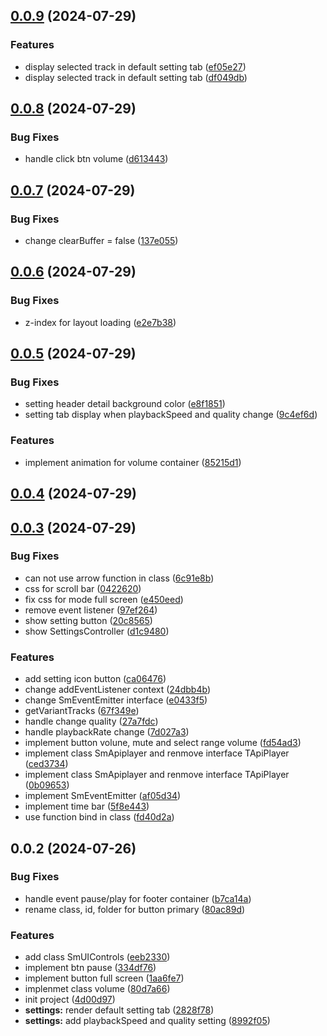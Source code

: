

## [0.0.9](https://github.com/sigmadrm/sigma-ui-controls/compare/v0.0.7...v0.0.9) (2024-07-29)


### Features

* display selected track in default setting tab ([ef05e27](https://github.com/sigmadrm/sigma-ui-controls/commit/ef05e27680a999b681db96bb5a3d60e5239c1b09))
* display selected track in default setting tab ([df049db](https://github.com/sigmadrm/sigma-ui-controls/commit/df049dbf8faa2252d538b71423bd8196637836b4))

## [0.0.8](https://github.com/sigmadrm/sigma-ui-controls/compare/v0.0.7...v0.0.8) (2024-07-29)


### Bug Fixes

* handle click btn volume ([d613443](https://github.com/sigmadrm/sigma-ui-controls/commit/d6134436e7371f825344a228eb5514356cb9a1e3))

## [0.0.7](https://github.com/sigmadrm/sigma-ui-controls/compare/v0.0.6...v0.0.7) (2024-07-29)


### Bug Fixes

* change clearBuffer = false ([137e055](https://github.com/sigmadrm/sigma-ui-controls/commit/137e05534e54d9b413dd3d0652a74f8084888312))

## [0.0.6](https://github.com/sigmadrm/sigma-ui-controls/compare/v0.0.5...v0.0.6) (2024-07-29)


### Bug Fixes

* z-index for layout loading ([e2e7b38](https://github.com/sigmadrm/sigma-ui-controls/commit/e2e7b3895671320690a52427977a54ac9ce44045))

## [0.0.5](https://github.com/sigmadrm/sigma-ui-controls/compare/v0.0.4...v0.0.5) (2024-07-29)


### Bug Fixes

* setting header detail background color ([e8f1851](https://github.com/sigmadrm/sigma-ui-controls/commit/e8f18511ab0ae1d4c38ab0dd3f50e52890a5f1e9))
* setting tab display when playbackSpeed and quality change ([9c4ef6d](https://github.com/sigmadrm/sigma-ui-controls/commit/9c4ef6d57111216e5f8062ba22cfd4237489c130))


### Features

* implement animation for volume container ([85215d1](https://github.com/sigmadrm/sigma-ui-controls/commit/85215d16a775f2ae16a86cc5576eac3cff7a1faa))

## [0.0.4](https://github.com/sigmadrm/sigma-ui-controls/compare/v0.0.3...v0.0.4) (2024-07-29)

## [0.0.3](https://github.com/sigmadrm/sigma-ui-controls/compare/v0.0.2...v0.0.3) (2024-07-29)


### Bug Fixes

* can not use arrow function in class ([6c91e8b](https://github.com/sigmadrm/sigma-ui-controls/commit/6c91e8b2ee19a80812ac2d4ddcaa47424d64e44f))
* css for scroll bar ([0422620](https://github.com/sigmadrm/sigma-ui-controls/commit/0422620defca6678b315b481a8ac52c5832d574b))
* fix css for mode full screen ([e450eed](https://github.com/sigmadrm/sigma-ui-controls/commit/e450eede0a000f34eb0e998962885a04ab50cbdc))
* remove event listener ([97ef264](https://github.com/sigmadrm/sigma-ui-controls/commit/97ef26413900634a3cce77275b2688f8c1e4eafa))
* show setting button ([20c8565](https://github.com/sigmadrm/sigma-ui-controls/commit/20c85657ad7f59f996cac3bab599b530635abd7f))
* show SettingsController ([d1c9480](https://github.com/sigmadrm/sigma-ui-controls/commit/d1c9480d6022e858eb7ef66fd2491f2b925b843e))


### Features

* add setting icon button ([ca06476](https://github.com/sigmadrm/sigma-ui-controls/commit/ca064766bc89b47449cd9653ef71499a72e1a419))
* change addEventListener context ([24dbb4b](https://github.com/sigmadrm/sigma-ui-controls/commit/24dbb4b0ba49ae0f677691af593165afbdca7d2f))
* change SmEventEmitter interface ([e0433f5](https://github.com/sigmadrm/sigma-ui-controls/commit/e0433f51ddfb1a98a2c77444f286f2590d7bd201))
* getVariantTracks ([67f349e](https://github.com/sigmadrm/sigma-ui-controls/commit/67f349e75b7d745761bab8ab854b896b8b3c904c))
* handle change quality ([27a7fdc](https://github.com/sigmadrm/sigma-ui-controls/commit/27a7fdcb1d74b7adeb5c12936ebce7d5f266b468))
* handle playbackRate change ([7d027a3](https://github.com/sigmadrm/sigma-ui-controls/commit/7d027a32d940c5c834b78ebd25e92b5a084a5017))
* implement button volune, mute and select range volume ([fd54ad3](https://github.com/sigmadrm/sigma-ui-controls/commit/fd54ad30468fe8812021d415129f1025937c8620))
* implement class SmApiplayer and renmove interface TApiPlayer ([ced3734](https://github.com/sigmadrm/sigma-ui-controls/commit/ced3734fd27363474e886da0ee4ed521606132d2))
* implement class SmApiplayer and renmove interface TApiPlayer ([0b09653](https://github.com/sigmadrm/sigma-ui-controls/commit/0b0965349ca19b6b7abc338050af34b64a789bd0))
* implement SmEventEmitter ([af05d34](https://github.com/sigmadrm/sigma-ui-controls/commit/af05d343c30c0eaf564620d80df608bb158f4ebb))
* implement time bar ([5f8e443](https://github.com/sigmadrm/sigma-ui-controls/commit/5f8e443ba70aaeed1f8e76f4226d8048db675260))
* use function bind in class ([fd40d2a](https://github.com/sigmadrm/sigma-ui-controls/commit/fd40d2a23e4715d99c4d7ed2b380698fbc6e9a15))

## 0.0.2 (2024-07-26)


### Bug Fixes

* handle event pause/play for footer container ([b7ca14a](https://github.com/sigmadrm/sigma-ui-controls/commit/b7ca14a2874083224ff98717dbea6ccbbe08d1d0))
* rename class, id, folder for button primary ([80ac89d](https://github.com/sigmadrm/sigma-ui-controls/commit/80ac89da1a3f7fff10b4ce14a44ebdc75a56edc6))


### Features

* add class SmUIControls ([eeb2330](https://github.com/sigmadrm/sigma-ui-controls/commit/eeb2330c58ba48a842d1bc5642a809a0acb58562))
* implement btn pause ([334df76](https://github.com/sigmadrm/sigma-ui-controls/commit/334df761055423413f38c3697c547f558fc2f1dd))
* implement button full screen ([1aa6fe7](https://github.com/sigmadrm/sigma-ui-controls/commit/1aa6fe7016fb0c954513623b3a5d9ecf8d74172e))
* implenmet class volume ([80d7a66](https://github.com/sigmadrm/sigma-ui-controls/commit/80d7a667b273874d20361f858c463b0ed08915e7))
* init project ([4d00d97](https://github.com/sigmadrm/sigma-ui-controls/commit/4d00d97a05d36dd6db04e6727e38eb86824c651f))
* **settings:**  render default setting tab ([2828f78](https://github.com/sigmadrm/sigma-ui-controls/commit/2828f78dea9ad217f92a76f8ecc620e813b1820a))
* **settings:** add playbackSpeed and quality setting ([8992f05](https://github.com/sigmadrm/sigma-ui-controls/commit/8992f05f815038fbac549cd38bd8c617a7bcae6d))
